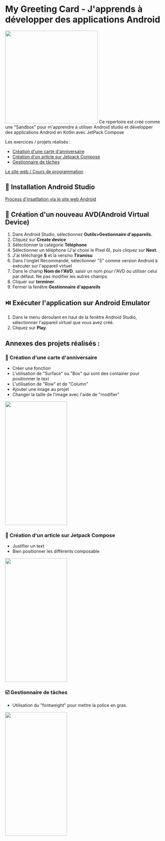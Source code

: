 # My Greeting Card - J'apprends à développer des applications Android
<img src="https://developer.android.com/static/studio/images/new-studio-logo-1.png" width="300" height="300" >
Ce repertoire est créé comme une "Sandbox" pour m'apprendre à utiliser Android studio et développer des applications Android en Kotlin avec JetPack Compose

Les exercices / projets réalisés :
* [Création d'une carte d'anniversaire](https://github.com/SabrinaAug/MyGreetingCard/tree/release-0.0.1#-cr%C3%A9ation-dune-carte-danniversaire)
* [Création d'un article sur Jetpack Compose](https://github.com/SabrinaAug/MyGreetingCard/tree/release-0.0.1#-cr%C3%A9ation-dun-article-sur-jetpack-compose)
* [Gestionnaire de tâches](https://github.com/SabrinaAug/MyGreetingCard/tree/release-0.0.1#%EF%B8%8F-gestionnaire-de-t%C3%A2ches)

[Le site web / Cours de programmation](https://developer.android.com/codelabs)

## 🔧 Installation Android Studio
[Process d'insatllation via le site web Android]( https://developer.android.com/studio/install)

## 📱 Création d'un nouveau AVD(Android Virtual Device)

1. Dans Android Studio, sélectionnez **Outils>Gestionnaire d'appareils.**
2. Cliquez sur **Create device**
3. Sélectionner la catégorie **Téléphone**
4. Sélectionner un téléphone (J'ai choisi le Pixel 6), puis cliquez sur **Next**.
5. J'ai téléchargé **S** et la versino **Tiramisu**
6. Dans l'onglet Recommandé, sélectionner "S" comme version Android à exécuter sur l'appareil virtuel
7. Dans le champ **Nom de l'AVD**, saisir un nom pour l'AVD ou utiliser celui par défaut. Ne pas modifier les autres champs.
8. Cliquer sur **terminer**.
9. Fermer la fenêtre **Gestionnaire d'appareils**

## ⏯️ Exécuter l'application sur Android Emulator

1. Dans le menu déroulant en haut de la fenêtre Android Studio, sélectionner l'appareil virtuel que vous avez créé.
2. Cliquez sur **Play**.

## Annexes des projets réalisés :

### 🎂 Création d'une carte d'anniversaire

* Créer une fonction
* L'utilisation de "Surface" ou "Box" qui sont des container pour positionner le text
* L'utilisation de "Row" et de "Column"
* Ajouter une image au projet
* Changer la taille de l'image avec l'aide de "modifier"
<img src="https://github.com/SabrinaAug/MyGreetingCard/assets/136794270/a68119ec-b45b-4d81-9c04-d1191a215a6b" width="200" height="400" >

### 📰 Création d'un article sur Jetpack Compose

* Justifier un text
* Bien positionner les différents composable
<img src="https://github.com/SabrinaAug/MyGreetingCard/assets/136794270/b216f987-12ee-41a5-a6f7-fe72c59ba471" width="200" height="400" >

### ☑️ Gestionnaire de tâches
* Utilisation du "fontweight" pour mettre la police en gras.
<img src="https://github.com/SabrinaAug/MyGreetingCard/assets/136794270/c863af95-bd3c-4065-ae3f-4bc63e614a05" width="200" height="400" >






